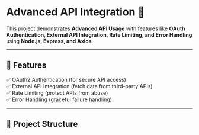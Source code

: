 # Advanced API Integration 🚀

This project demonstrates **Advanced API Usage** with features like **OAuth Authentication, External API Integration, Rate Limiting, and Error Handling** using **Node.js, Express, and Axios**.

---

## **📌 Features**
✅ OAuth2 Authentication (for secure API access)  
✅ External API Integration (fetch data from third-party APIs)  
✅ Rate Limiting (protect APIs from abuse)  
✅ Error Handling (graceful failure handling)  

---

## **📂 Project Structure**
